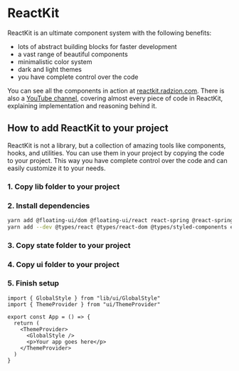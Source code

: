 # ReactKit

ReactKit is an ultimate component system with the following benefits:

- lots of abstract building blocks for faster development
- a vast range of beautiful components
- minimalistic color system
- dark and light themes
- you have complete control over the code

You can see all the components in action at [reactkit.radzion.com](https://reactkit.radzion.com). There is also a [YouTube channel](https://www.youtube.com/@radzion), covering almost every piece of code in ReactKit, explaining implementation and reasoning behind it.

## How to add ReactKit to your project

ReactKit is not a library, but a collection of amazing tools like components, hooks, and utilities. You can use them in your project by copying the code to your project. This way you have complete control over the code and can easily customize it to your needs.

### 1. Copy lib folder to your project

### 2. Install dependencies

```sh
yarn add @floating-ui/dom @floating-ui/react react-spring @react-spring/web date-fns focus-trap-react react react-dom react-dropzone react-to-print react-use styled-components react-query copy-to-clipboard
yarn add --dev @types/react @types/react-dom @types/styled-components eslint typescript
```

### 3. Copy state folder to your project

### 4. Copy ui folder to your project

### 5. Finish setup

```tsx
import { GlobalStyle } from "lib/ui/GlobalStyle"
import { ThemeProvider } from "ui/ThemeProvider"

export const App = () => {
  return (
    <ThemeProvider>
      <GlobalStyle />
      <p>Your app goes here</p>
    </ThemeProvider>
  )
}
```
